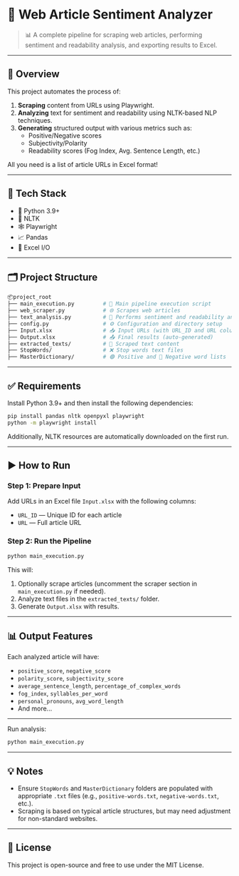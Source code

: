 # 🧠 Web Article Sentiment Analyzer

> 📊 A complete pipeline for scraping web articles, performing sentiment and readability analysis, and exporting results to Excel.

---

## 📌 Overview

This project automates the process of:
1. **Scraping** content from URLs using Playwright.
2. **Analyzing** text for sentiment and readability using NLTK-based NLP techniques.
3. **Generating** structured output with various metrics such as:
   - Positive/Negative scores
   - Subjectivity/Polarity
   - Readability scores (Fog Index, Avg. Sentence Length, etc.)

All you need is a list of article URLs in Excel format!

---

## 🧰 Tech Stack

- 🐍 Python 3.9+
- 📜 NLTK
- 🕸️ Playwright
- 📈 Pandas
- 📁 Excel I/O

---

## 🗂️ Project Structure

```bash
📦project_root
├── main_execution.py         # 🚀 Main pipeline execution script
├── web_scraper.py            # 🌐 Scrapes web articles
├── text_analysis.py          # 🧠 Performs sentiment and readability analysis
├── config.py                 # ⚙️ Configuration and directory setup
├── Input.xlsx                # 📥 Input URLs (with URL_ID and URL columns)
├── Output.xlsx               # 📤 Final results (auto-generated)
├── extracted_texts/          # 📄 Scraped text content
├── StopWords/                # ❌ Stop words text files
├── MasterDictionary/         # 🟢 Positive and 🔴 Negative word lists
```

---

## ✅ Requirements

Install Python 3.9+ and then install the following dependencies:

```bash
pip install pandas nltk openpyxl playwright
python -m playwright install
```

Additionally, NLTK resources are automatically downloaded on the first run.

---

## ▶️ How to Run

### Step 1: Prepare Input
Add URLs in an Excel file `Input.xlsx` with the following columns:
- `URL_ID` — Unique ID for each article
- `URL` — Full article URL

### Step 2: Run the Pipeline

```bash
python main_execution.py
```

This will:
1. Optionally scrape articles (uncomment the scraper section in `main_execution.py` if needed).
2. Analyze text files in the `extracted_texts/` folder.
3. Generate `Output.xlsx` with results.

---

## 📊 Output Features

Each analyzed article will have:
- `positive_score`, `negative_score`
- `polarity_score`, `subjectivity_score`
- `average_sentence_length`, `percentage_of_complex_words`
- `fog_index`, `syllables_per_word`
- `personal_pronouns`, `avg_word_length`
- And more...

---

Run analysis:
```bash
python main_execution.py
```

---

## 💡 Notes

- Ensure `StopWords` and `MasterDictionary` folders are populated with appropriate `.txt` files (e.g., `positive-words.txt`, `negative-words.txt`, etc.).
- Scraping is based on typical article structures, but may need adjustment for non-standard websites.

---

## 📄 License

This project is open-source and free to use under the MIT License.
